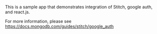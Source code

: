 This is a sample app that demonstrates integration of Stitch, google auth, and react.js.

For more information, please see https://docs.mongodb.com/guides/stitch/google_auth
